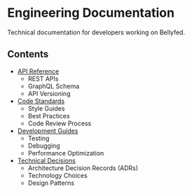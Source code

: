 # Engineering Documentation

Technical documentation for developers working on Bellyfed.

## Contents

- [API Reference](./api/README.md)
    - REST APIs
    - GraphQL Schema
    - API Versioning
- [Code Standards](./standards/README.md)
    - Style Guides
    - Best Practices
    - Code Review Process
- [Development Guides](./guides/README.md)
    - Testing
    - Debugging
    - Performance Optimization
- [Technical Decisions](./decisions/README.md)
    - Architecture Decision Records (ADRs)
    - Technology Choices
    - Design Patterns
